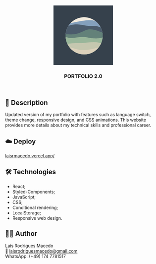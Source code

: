 <p align="center">
  <img src="https://github.com/laisrmacedo/updated-portfolio/blob/main/portfolio/public/logo192.png?raw=true"/>
</p>
<h3 align="center">PORTFOLIO 2.0</h3>
<br>

## 📝 Description

Updated version of my portfolio with features such as language switch, theme change, responsive design, and CSS animations. This website provides more details about my technical skills and professional career.

## ☁️ Deploy

[laisrmacedo.vercel.app/](https://laisrmacedo.vercel.app/)

## 🛠 Technologies

- React; 
- Styled-Components;
- JavaScript;
- CSS;
- Conditional rendering;
- LocalStorage;
- Responsive web design.

## 👩‍💻 Author

Laís Rodrigues Macedo <br>
📧 laisrodriguesmacedo@gmail.com <br>
WhatsApp: (+49) 174 7781517

